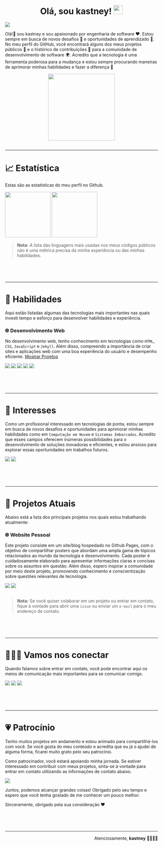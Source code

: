 <styles>
    <link rel="stylesheet" href="https://cdn.jsdelivr.net/gh/lipis/flag-icons@7.2.3/css/flag-icons.min.css" />
</styles>

<div align="right">
    <span class="fi fi-br"></span>
    <a target="_self" rel="alternate" hreflang="en-us" href="https://github.com/kastney/kastney/blob/main/README.md"><span class="fi fi-us"></span></a>
</div>

<!-- Título -->
<h1 align="center">
    <b>Olá, sou kastney!</b>
    <picture>
        <img src="https://media.giphy.com/media/hvRJCLFzcasrR4ia7z/giphy.gif" width="30">
    </picture>
</h1>

<!-- Animação de console -->
<div align="left">
  <picture>
    <img src="https://readme-typing-svg.herokuapp.com?center=false&height=35&duration=7000&lines=🧑🏻‍💻+Sou+engenheiro+de+software;📰+Crio+conteúdo+tech;☁️+Estudo+cloud+computing;🪐+Sou+entusiasta+em+astronomia;🐶😺+Sou+amante+de+animais;🕹️+Sou+fan+de+jogos;🎸+Sou+aficionado+em+músicas">
  </picture>
</div>

<!-- Seção: Indrodução -->

Olá!👋 sou kastney e sou apaixonado por engenharia de software ❤️. Estou sempre em busca de novos desafios 🎯 e oportunidades de aprendizado 🌱. No meu perfil do GitHub, você encontrará alguns dos meus projetos públicos 🚧 e o histórico de contribuições 🔗 para a comunidade de desenvolvimento de software 🌍. Acredito que a tecnologia é uma ferramenta poderosa para a mudança e estou sempre procurando maneiras de aprimorar minhas habilidades e fazer a diferença 🙂

<!-- Estatística Streak -->

<div align="center">
    <picture>
        <img src="https://streak-stats.demolab.com?user=kastney&hide_border=true&background=00000000&theme=tokyonight" height="220px"/>
    </picture>
</div>

<br>

---

<!-- Seção: Estatística -->

# **📈 Estatística**

Estas são as estatísticas do meu perfil no Github.

<div>
    <!-- Estatísticas Github -->
    <picture>
        <img src="https://github-readme-stats.vercel.app/api?username=kastney&show_icons=true&count_private=true&custom_title=Estatística%20do%20perfil%20kastney&hide_border=true&theme=tokyonight&bg_color=00000000&hide=issues" height="150px"/>
    </picture>
    <!-- Top linguagens no Github -->
    <picture>
        <img src="https://github-readme-stats.vercel.app/api/top-langs/?username=kastney&layout=compact&custom_title=Linguagens%20mais%20usadas&hide_border=true&langs_count=10&exclude_repo=TIMEG&theme=tokyonight&bg_color=00000000" height="150px"/>
    </picture>
</div>

> **Nota:**
> A lista das linguagens mais usadas nos meus códigos públicos não é uma métrica precisa da minha experiência ou das minhas habilidades.

<br><br><br>

---

<!-- Seção: Habilidades -->

# **🏅 Habilidades**

Aqui estão listadas algumas das tecnologias mais importantes nas quais investi tempo e esforço para desenvolver habilidades e experiência.

### **🌐 Desenvolvimento Web**

No desenvolvimento web, tenho conhecimento em tecnologias como `HTML`, `CSS`, `JavaScript` e `Jekyll`. Além disso, compreendo a importância de criar sites e aplicações web com uma boa experiência do usuário e desempenho eficiente.
[Mostrar Projetos](https://github.com/kastney?tab=repositories&q=website&type=&language=&sort=stargazers)

<div>
    <picture><img src="https://img.shields.io/badge/HTML_5-E34F26?logo=html5&logoColor=white&style=flat"></picture>
    <picture><img src="https://img.shields.io/badge/CSS_3-1572B6?logo=css3&logoColor=white&style=flat"></picture>
    <picture><img src="https://img.shields.io/badge/JavaScript-F7DF1E?logo=javascript&logoColor=444444&style=flat"></picture>
    <picture><img src="https://img.shields.io/badge/Ruby-CC342D?logo=ruby&logoColor=white&style=flat"></picture>
    <picture><img src="https://img.shields.io/badge/Jekyll-CC0000?logo=jekyll&logoColor=white&style=flat"></picture>
</div>

<br><br><br>

---

<!-- Seção: Interesses -->

# **🌱 Interesses**

Como um profissional interessado em tecnologias de ponta, estou sempre em busca de novos desafios e oportunidades para aprimorar minhas habilidades como em `Computação em Nuvem` e `Sistemas Embarcados`. Acredito que esses campos oferecem inúmeras possibilidades para o desenvolvimento de soluções inovadoras e eficientes, e estou ansioso para explorar essas oportunidades em trabalhos futuros.

<div>
    <picture><img src="https://img.shields.io/badge/Azure-0078D4?logo=icloud&logoColor=white&style=flat"></picture>
    <picture><img src="https://img.shields.io/badge/Arduino-00979D?logo=arduino&logoColor=white&style=flat"></picture>
</div>

<br><br><br>

---

<!-- Seção: Projetos Atuais -->

# **🚧 Projetos Atuais**

Abaixo está a lista dos principais projetos nos quais estou trabalhando atualmente:

### **🌐 Website Pessoal**

Este projeto consiste em um site/blog hospedado no Github Pages, com o objetivo de compartilhar posters que abordam uma ampla gama de tópicos relacionados ao mundo da tecnologia e desenvolvimento. Cada poster é cuidadosamente elaborado para apresentar informações claras e concisas sobre os assuntos em questão. Além disso, espero inspirar a comunidade por meio deste projeto, promovendo conhecimento e conscientização sobre questões relevantes de tecnologia.

<div>
    <a href="https://github.com/kastney/kastney.github.io"><img src="https://img.shields.io/badge/Repository-444444?&logo=gitHub&logoColor=white&style=flat"></a>
    <a href="https://kastney.github.io/" target="_blank"><img src="https://img.shields.io/badge/Website_Pessoal-008cff?&style=flat"></a>
</div>

<br>

> **Nota:**
> Se você quiser colaborar em um projeto ou entrar em contato, fique à vontade para abrir uma `issue` ou enviar um `e-mail` para o meu endereço de contato.

<br><br><br>

---

<!-- Seção: Conexão -->

# **🙋🏻‍♂️ Vamos nos conectar**

Quando falamos sobre entrar em contato, você pode encontrar aqui os meios de comunicação mais importantes para se comunicar comigo.

<div>
    <a href="https://www.linkedin.com/in/kastney" target="_blank"><img src="https://img.shields.io/badge/LinkedIn-0a66c2?logo=linkedin&logoColor=white&style=flat"></a>
    <a href="https://instagram.com/kastney" target="_blank"><img src="https://img.shields.io/badge/Instagram-C13584?logo=instagram&logoColor=white&style=flat"></a>
    <a href="mailto:contato@kastney.com" target="_blank"><img src="https://img.shields.io/badge/E%20mail-005FF9?logo=maildotru&logoColor=white&style=flat"></a>
</div>

<br><br><br>

---

<!-- Seção: Patrocínio -->

# **💗 Patrocínio**

Tenho muitos projetos em andamento e estou animado para compartilhá-los com você. Se você gosta do meu conteúdo e acredita que eu já o ajudei de alguma forma, ficarei muito grato pelo seu patrocínio.

Como patrocinador, você estará apoiando minha jornada. Se estiver interessado em contribuir com meus projetos, sinta-se à vontade para entrar em contato utilizando as informações de contato abaixo.

<div>
    <a href="https://ko-fi.com/kastney" target="_blank"><img src="https://img.shields.io/badge/Ko_fi-FF5E5B?logo=kofi&logoColor=white&style=flat"></a>
</div>

Juntos, podemos alcançar grandes coisas! Obrigado pelo seu tempo e espero que você tenha gostado de me conhecer um pouco melhor.

Sinceramente, obrigado pela sua consideração ❤️

<br><br><br>

---

<div align="right">
    Atenciosamente, <strong>kastney</strong> 🫱🏼‍🫲🏻
</div>
